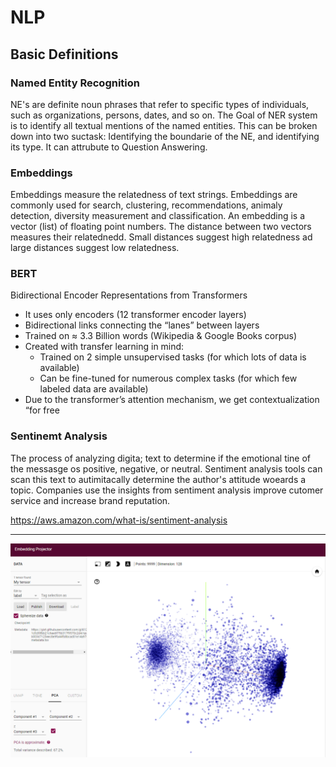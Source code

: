 # NLP

## Basic Definitions

### Named Entity Recognition

NE's are definite noun phrases that refer to specific types of individuals, such as organizations, persons, dates, and so on.
The Goal of NER system is to identify all textual mentions of the named entities. This can be broken down into two suctask: Identifying the boundarie of the NE, and identifying its type.
It can attrubute to Question Answering.

### Embeddings

Embeddings measure the relatedness of text strings. Embeddings are commonly used for search, clustering, recommendations, animaly detection, diversity measurement and classification.
An embedding is a vector (list) of floating point numbers. The distance between two vectors measures their relatednedd. Small distances suggest high relatedness ad large distances suggest low relatedness.

### BERT

Bidirectional Encoder Representations from Transformers


* It uses only encoders (12 transformer encoder layers)
* Bidirectional links connecting the “lanes” between layers
* Trained on ≈ 3.3 Billion words (Wikipedia & Google Books corpus)
* Created with transfer learning in mind:
  * Trained on 2 simple unsupervised tasks (for which lots of data is available)
  * Can be fine-tuned for numerous complex tasks (for which few labeled data are available)
* Due to the transformer’s attention mechanism, we get contextualization “for free


### Sentinemt Analysis

The process of analyzing digita; text to determine if the emotional tine of the messasge os positive, negative, or neutral.
Sentiment analysis tools can scan this text to autimitacally determine the author's attitude woeards a topic. Companies use the insights from sentiment analysis improve cutomer service and increase brand reputation.

https://aws.amazon.com/what-is/sentiment-analysis
- - - -
<p align="center">
  <a href="https://projector.tensorflow.org/?config=https://gist.githubusercontent.com/gil612/2b13c36e6f87b057cfe535ba4235701c/raw/aaf6650066351a75319a47a6ce389a4591113d82/gist.json" target="_blank" />
  <img src="https://github.com/gil612/NLP/blob/37f454239f9bb7e2808c098cc14df35f3db78a2d/Screenshot%202023-10-01%20211434.png" width="1280"/>
</p>

